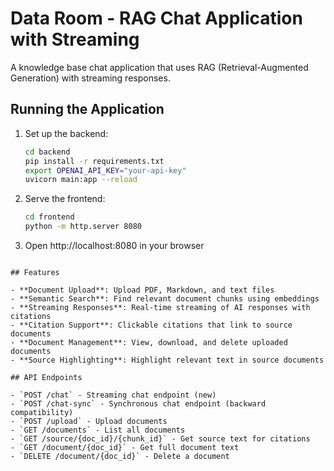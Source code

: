 # Data Room - RAG Chat Application with Streaming

A knowledge base chat application that uses RAG (Retrieval-Augmented Generation) with streaming responses.

## Running the Application

1. Set up the backend:
   ```bash
   cd backend
   pip install -r requirements.txt
   export OPENAI_API_KEY="your-api-key"
   uvicorn main:app --reload
   ```

2. Serve the frontend:
   ```bash
   cd frontend
   python -m http.server 8080
   ```

3. Open http://localhost:8080 in your browser
```

## Features

- **Document Upload**: Upload PDF, Markdown, and text files
- **Semantic Search**: Find relevant document chunks using embeddings
- **Streaming Responses**: Real-time streaming of AI responses with citations
- **Citation Support**: Clickable citations that link to source documents
- **Document Management**: View, download, and delete uploaded documents
- **Source Highlighting**: Highlight relevant text in source documents

## API Endpoints

- `POST /chat` - Streaming chat endpoint (new)
- `POST /chat-sync` - Synchronous chat endpoint (backward compatibility)
- `POST /upload` - Upload documents
- `GET /documents` - List all documents
- `GET /source/{doc_id}/{chunk_id}` - Get source text for citations
- `GET /document/{doc_id}` - Get full document text
- `DELETE /document/{doc_id}` - Delete a document